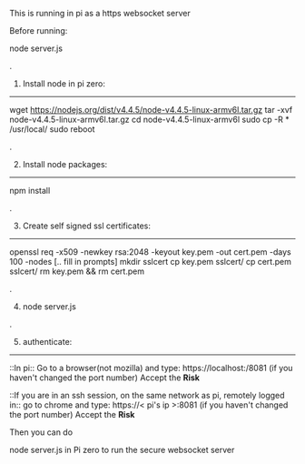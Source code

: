 This is running in pi as a https websocket server

Before running:
 
 node server.js

.

1. Install node in pi zero:
---------------------------
wget https://nodejs.org/dist/v4.4.5/node-v4.4.5-linux-armv6l.tar.gz
tar -xvf node-v4.4.5-linux-armv6l.tar.gz
cd node-v4.4.5-linux-armv6l
sudo cp -R * /usr/local/
sudo reboot

.

2. Install node packages:
-------------------------
npm install

.
 
3. Create self signed ssl certificates:
---------------------------------------
openssl req -x509 -newkey rsa:2048 -keyout key.pem -out cert.pem -days 100 -nodes
[.. fill in prompts]
mkdir sslcert
cp key.pem sslcert/
cp cert.pem sslcert/
rm key.pem && rm cert.pem

.

4. node server.js

.

5. authenticate:
----------------
::In pi::
Go to a browser(not mozilla) and type:  https://localhost:/8081 (if you haven't changed the port number)
Accept the **Risk**

::If you are in an ssh session, on the same network as pi, remotely logged in::
go to chrome and type: https://< pi's ip >:8081 (if you haven't changed the port number)
Accept the **Risk**




Then you can do 

node server.js 
in Pi zero to run the secure websocket server

